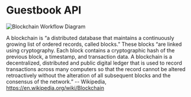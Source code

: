 # Guestbook API

![Blockchain Workflow Diagram](https://upload.wikimedia.org/wikipedia/commons/3/3a/Blockchain_workflow.png)

A blockchain is “a distributed database that maintains a continuously growing list of ordered records, called blocks.” These blocks “are linked using cryptography. Each block contains a cryptographic hash of the previous block, a timestamp, and transaction data. A blockchain is a decentralized, distributed and public digital ledger that is used to record transactions across many computers so that the record cannot be altered retroactively without the alteration of all subsequent blocks and the consensus of the network.” -- Wikipedia, https://en.wikipedia.org/wiki/Blockchain

